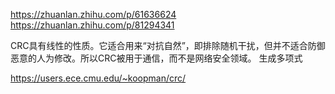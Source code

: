 https://zhuanlan.zhihu.com/p/61636624
https://zhuanlan.zhihu.com/p/81294341

CRC具有线性的性质。它适合用来“对抗自然”，即排除随机干扰，但并不适合防御恶意的人为修改。所以CRC被用于通信，而不是网络安全领域。
生成多项式

https://users.ece.cmu.edu/~koopman/crc/